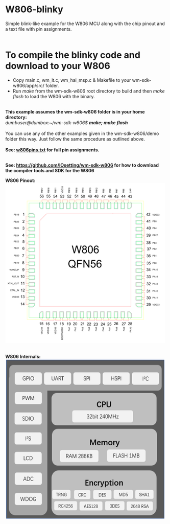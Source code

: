 # W806-blinky
Simple blink-like example for the W806 MCU along with the chip pinout and a text file with pin assignments.<br>
<br>
# To compile the blinky code and download to your W806
- Copy main.c, wm_it.c, wm_hal_msp.c & Makefile to your wm-sdk-w806/app/src/ folder.
- Run <i>make</i> from the wm-sdk-w806 root directory to build and then <i>make flash</i> to load the W806 with the binary.
<br>
<b>This example assumes the wm-sdk-w806 folder is in your home directory:</b>
<br>
<i>dumbuser@dumbox:~/wm-sdk-w806$ <b>make; make flash</b></i>
<br><br>
You can use any of the other examples given in the wm-sdk-w806/demo folder this way. Just follow the same procedure as outlined above.<br><br>
<b>See: <a href="https://github.com/jscottb/w806-blinky/blob/main/w806pins.txt">w806pins.txt</a> for full pin assignments. </b><br><br>

<b>See: https://github.com/IOsetting/wm-sdk-w806 for how to download the compiler tools and SDK for the W806</b><br>

<b>W806 Pinout:</b><br>
<img src="https://github.com/jscottb/w806-blinky/blob/main/w806.png" alt="W806 pinout" height="500" width="500">

<br><b>W806 Internals:</b><br>
<img src="https://github.com/jscottb/w806-blinky/blob/main/w806internals.png" alt="W806 Internals" height="500" width="500">
